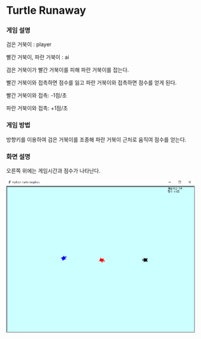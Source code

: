 # Turtle Runaway
### 게임 설명
검은 거북이 : player

빨간 거북이, 파란 거북이 : ai

검은 거북이가 빨간 거북이를 피해 파란 거북이를 잡는다.

빨간 거북이와 접촉하면 점수를 잃고 파란 거북이와 접촉하면 점수를 얻게 된다.

빨간 거북이와 접촉: -1점/초

파란 거북이와 접촉: +1점/초

### 게임 방법
방향키를 이용하여 검은 거북이를 조종해 파란 거북이 근처로 움직여 점수를 얻는다.

### 화면 설명
오른쪽 위에는 게임시간과 점수가 나타난다.
<p>
<img src="turtle_runaway.JPG"/>
</p>
